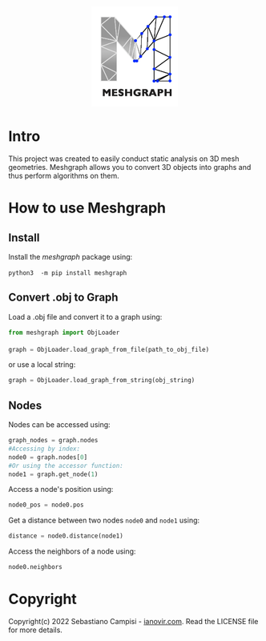 <div style="text-align:center"><img src="./media/meshgraph_icon.png" height="200"/></div>

# Intro
This project was created to easily conduct static analysis on 3D mesh geometries. Meshgraph allows you to convert 3D objects into graphs and thus perform algorithms on them.


# How to use Meshgraph

## Install

Install the _meshgraph_ package using:

```python3  -m pip install meshgraph```

## Convert .obj to Graph

Load a .obj file and convert it to a graph using:

```python
from meshgraph import ObjLoader

graph = ObjLoader.load_graph_from_file(path_to_obj_file)
```

or use a local string:

```python
graph = ObjLoader.load_graph_from_string(obj_string)
```

## Nodes

Nodes can be accessed using:

```python
graph_nodes = graph.nodes
#Accessing by index:
node0 = graph.nodes[0]
#Or using the accessor function:
node1 = graph.get_node(1)
```

Access a node's position using:
```python
node0_pos = node0.pos
```

Get a distance between two nodes `node0` and `node1` using:
```python
distance = node0.distance(node1)
```

Access the neighbors of a node using:
```python
node0.neighbors
```


# Copyright
Copyright(c) 2022 Sebastiano Campisi - [ianovir.com](https://ianovir.com). 
Read the LICENSE file for more details.